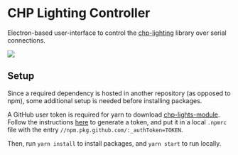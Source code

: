 # CHP Lighting Controller

Electron-based user-interface to control the [chp-lighting](https://github.com/andrewdbinder/chp-lighting) library over serial connections.

<img src="https://i.imgur.com/NmF2aXj.png" />

## Setup

Since a required dependency is hosted in another repository (as opposed to npm), some additional setup is needed before installing packages.

A GitHub user token is required for yarn to download [chp-lights-module](https://github.com/andrewdbinder/chp-lights-module).
Follow the instructions [here](https://docs.github.com/en/github/authenticating-to-github/creating-a-personal-access-token) to generate a token,
and put it in a local `.npmrc` file with the entry `//npm.pkg.github.com/:_authToken=TOKEN`.

Then, run `yarn install` to install packages, and `yarn start` to run locally.
